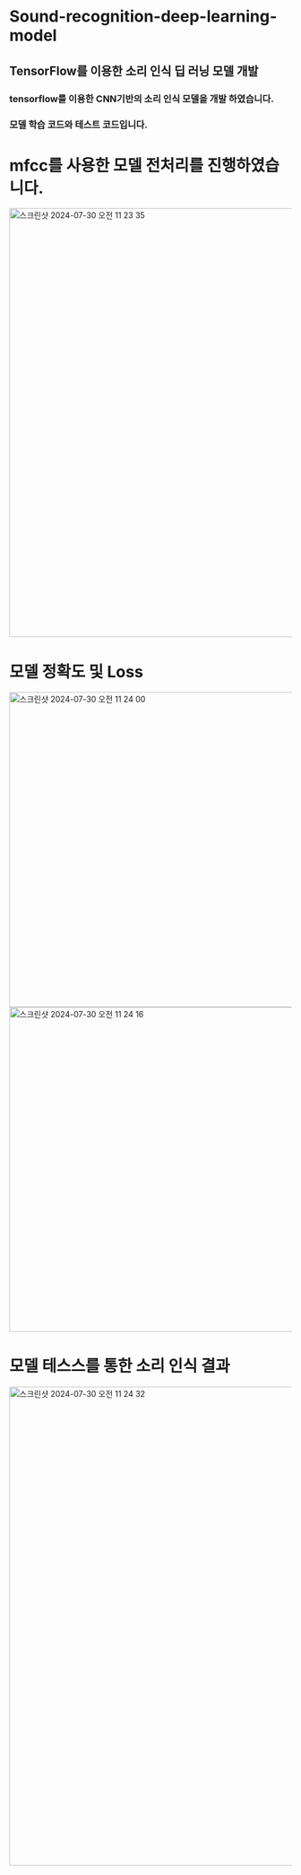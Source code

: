# Sound-recognition-deep-learning-model
## TensorFlow를 이용한 소리 인식 딥 러닝 모델 개발
### tensorflow를 이용한 CNN기반의 소리 인식 모델을 개발 하였습니다. 
### 모델 학습 코드와 테스트 코드입니다.

# mfcc를 사용한 모델 전처리를 진행하였습니다.
<img width="765" alt="스크린샷 2024-07-30 오전 11 23 35" src="https://github.com/user-attachments/assets/79c43d2d-65b0-4e4f-b9b9-e127772f568c">

# 모델 정확도 및 Loss
<img width="562" alt="스크린샷 2024-07-30 오전 11 24 00" src="https://github.com/user-attachments/assets/0933ffb5-06e8-4ecd-8fbc-97d5517a9fab">
<img width="579" alt="스크린샷 2024-07-30 오전 11 24 16" src="https://github.com/user-attachments/assets/58bb3e46-e8c7-426f-bdb5-d9e13ab89eaa">

# 모델 테스스를 통한 소리 인식 결과
<img width="854" alt="스크린샷 2024-07-30 오전 11 24 32" src="https://github.com/user-attachments/assets/5a5b17ff-5436-47ac-a7af-d8cd299b5c15">
